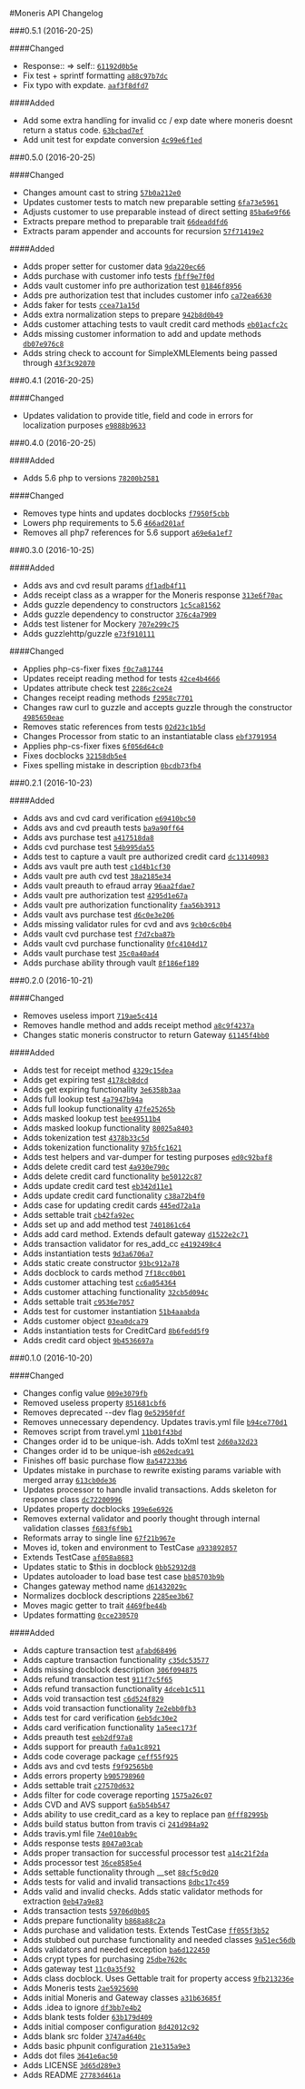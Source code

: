 #Moneris API Changelog

###0.5.1 (2016-20-25)

####Changed
 
- Response:: => self:: [`61192d0b5e`](https://github.com/craigpaul/moneris-api/commit/61192d0b5e)  
- Fix test + sprintf formatting [`a88c97b7dc`](https://github.com/craigpaul/moneris-api/commit/a88c97b7dc)  
- Fix typo with expdate. [`aaf3f8dfd7`](https://github.com/craigpaul/moneris-api/commit/aaf3f8dfd7) 

####Added

- Add some extra handling for invalid cc / exp date where moneris doesnt return a status code. [`63bcbad7ef`](https://github.com/craigpaul/moneris-api/commit/63bcbad7ef)
- Add unit test for expdate conversion [`4c99e6f1ed`](https://github.com/craigpaul/moneris-api/commit/4c99e6f1ed)

###0.5.0 (2016-20-25)

####Changed

- Changes amount cast to string [`57b0a212e0`](https://github.com/craigpaul/moneris-api/commit/57b0a212e0)
- Updates customer tests to match new preparable setting [`6fa73e5961`](https://github.com/craigpaul/moneris-api/commit/6fa73e5961)
- Adjusts customer to use preparable instead of direct setting [`85ba6e9f66`](https://github.com/craigpaul/moneris-api/commit/85ba6e9f66)
- Extracts prepare method to preparable trait [`66deaddfd6`](https://github.com/craigpaul/moneris-api/commit/66deaddfd6)
- Extracts param appender and accounts for recursion [`57f71419e2`](https://github.com/craigpaul/moneris-api/commit/57f71419e2)

####Added

- Adds proper setter for customer data [`9da220ec66`](https://github.com/craigpaul/moneris-api/commit/9da220ec66) 
- Adds purchase with customer info tests [`fbff9e7f0d`](https://github.com/craigpaul/moneris-api/commit/fbff9e7f0d) 
- Adds vault customer info pre authorization test [`01846f8956`](https://github.com/craigpaul/moneris-api/commit/01846f8956) 
- Adds pre authorization test that includes customer info [`ca72ea6630`](https://github.com/craigpaul/moneris-api/commit/ca72ea6630)  
- Adds faker for tests [`ccea71a15d`](https://github.com/craigpaul/moneris-api/commit/ccea71a15d)   
- Adds extra normalization steps to prepare [`942b8d0b49`](https://github.com/craigpaul/moneris-api/commit/942b8d0b49)  
- Adds customer attaching tests to vault credit card methods [`eb01acfc2c`](https://github.com/craigpaul/moneris-api/commit/eb01acfc2c) 
- Adds missing customer information to add and update methods [`db07e976c8`](https://github.com/craigpaul/moneris-api/commit/db07e976c8)  
- Adds string check to account for SimpleXMLElements being passed through [`43f3c92070`](https://github.com/craigpaul/moneris-api/commit/43f3c92070)

###0.4.1 (2016-20-25)

####Changed

- Updates validation to provide title, field and code in errors for localization purposes [`e9888b9633`](https://github.com/craigpaul/moneris-api/commit/e9888b9633) 

###0.4.0 (2016-20-25)

####Added

- Adds 5.6 php to versions [`78200b2581`](https://github.com/craigpaul/moneris-api/commit/78200b2581) 

####Changed

- Removes type hints and updates docblocks [`f7950f5cbb`](https://github.com/craigpaul/moneris-api/commit/f7950f5cbb) 
- Lowers php requirements to 5.6 [`466ad201af`](https://github.com/craigpaul/moneris-api/commit/466ad201af) 
- Removes all php7 references for 5.6 support [`a69e6a1ef7`](https://github.com/craigpaul/moneris-api/commit/a69e6a1ef7) 

###0.3.0 (2016-10-25)

####Added

- Adds avs and cvd result params [`df1adb4f11`](https://github.com/craigpaul/moneris-api/commit/df1adb4f11)
- Adds receipt class as a wrapper for the Moneris response [`313e6f70ac`](https://github.com/craigpaul/moneris-api/commit/313e6f70ac)
- Adds guzzle dependency to constructors [`1c5ca81562`](https://github.com/craigpaul/moneris-api/commit/1c5ca81562)
- Adds guzzle dependency to constructor [`376c4a7909`](https://github.com/craigpaul/moneris-api/commit/376c4a7909)
- Adds test listener for Mockery [`707e299c75`](https://github.com/craigpaul/moneris-api/commit/707e299c75)
- Adds guzzlehttp/guzzle [`e73f910111`](https://github.com/craigpaul/moneris-api/commit/e73f910111)

####Changed

- Applies php-cs-fixer fixes [`f0c7a81744`](https://github.com/craigpaul/moneris-api/commit/f0c7a81744) 
- Updates receipt reading method for tests [`42ce4b4666`](https://github.com/craigpaul/moneris-api/commit/42ce4b4666)
- Updates attribute check test [`2286c2ce24`](https://github.com/craigpaul/moneris-api/commit/2286c2ce24)
- Changes receipt reading methods [`f2958c7701`](https://github.com/craigpaul/moneris-api/commit/f2958c7701)
- Changes raw curl to guzzle and accepts guzzle through the constructor [`4985650eae`](https://github.com/craigpaul/moneris-api/commit/4985650eae)
- Removes static references from tests [`02d23c1b5d`](https://github.com/craigpaul/moneris-api/commit/02d23c1b5d)
- Changes Processor from static to an instantiatable class [`ebf3791954`](https://github.com/craigpaul/moneris-api/commit/ebf3791954)
- Applies php-cs-fixer fixes [`6f056d64c0`](https://github.com/craigpaul/moneris-api/commit/6f056d64c0)
- Fixes docblocks [`32158db5e4`](https://github.com/craigpaul/moneris-api/commit/32158db5e4)
- Fixes spelling mistake in description [`0bcdb73fb4`](https://github.com/craigpaul/moneris-api/commit/0bcdb73fb4)

###0.2.1 (2016-10-23)

####Added

- Adds avs and cvd card verification [`e69410bc50`](https://github.com/craigpaul/moneris-api/commit/e69410bc50)
- Adds avs and cvd preauth tests [`ba9a90ff64`](https://github.com/craigpaul/moneris-api/commit/ba9a90ff64)
- Adds avs purchase test [`a417518da8`](https://github.com/craigpaul/moneris-api/commit/a417518da8)
- Adds cvd purchase test [`54b995da55`](https://github.com/craigpaul/moneris-api/commit/54b995da55)
- Adds test to capture a vault pre authorized credit card [`dc13140983`](https://github.com/craigpaul/moneris-api/commit/dc13140983)
- Adds avs vault pre auth test [`c1d4b1cf30`](https://github.com/craigpaul/moneris-api/commit/c1d4b1cf30)
- Adds vault pre auth cvd test [`38a2185e34`](https://github.com/craigpaul/moneris-api/commit/38a2185e34)
- Adds vault preauth to efraud array [`96aa2fdae7`](https://github.com/craigpaul/moneris-api/commit/96aa2fdae7)
- Adds vault pre authorization test [`4295d1e67a`](https://github.com/craigpaul/moneris-api/commit/4295d1e67a)
- Adds vault pre authorization functionality [`faa56b3913`](https://github.com/craigpaul/moneris-api/commit/faa56b3913)
- Adds vault avs purchase test [`d6c0e3e206`](https://github.com/craigpaul/moneris-api/commit/d6c0e3e206)
- Adds missing validator rules for cvd and avs [`9cb0c6c0b4`](https://github.com/craigpaul/moneris-api/commit/9cb0c6c0b4)
- Adds vault cvd purchase test [`f7d7cba87b`](https://github.com/craigpaul/moneris-api/commit/f7d7cba87b)
- Adds vault cvd purchase functionality [`0fc4104d17`](https://github.com/craigpaul/moneris-api/commit/0fc4104d17)
- Adds vault purchase test [`35c0a40ad4`](https://github.com/craigpaul/moneris-api/commit/35c0a40ad4)
- Adds purchase ability through vault [`8f186ef189`](https://github.com/craigpaul/moneris-api/commit/8f186ef189)

###0.2.0 (2016-10-21)

####Changed

- Removes useless import [`719ae5c414`](https://github.com/craigpaul/moneris-api/commit/719ae5c414)
- Removes handle method and adds receipt method [`a8c9f4237a`](https://github.com/craigpaul/moneris-api/commit/a8c9f4237a)
- Changes static moneris constructor to return Gateway [`61145f4bb0`](https://github.com/craigpaul/moneris-api/commit/61145f4bb0)

####Added

- Adds test for receipt method [`4329c15dea`](https://github.com/craigpaul/moneris-api/commit/4329c15dea)  
- Adds get expiring test [`4178cb8dcd`](https://github.com/craigpaul/moneris-api/commit/4178cb8dcd) 
- Adds get expiring functionality [`3e6358b3aa`](https://github.com/craigpaul/moneris-api/commit/3e6358b3aa) 
- Adds full lookup test [`4a7947b94a`](https://github.com/craigpaul/moneris-api/commit/4a7947b94a) 
- Adds full lookup functionality [`47fe25265b`](https://github.com/craigpaul/moneris-api/commit/47fe25265b) 
- Adds masked lookup test [`bee49511b4`](https://github.com/craigpaul/moneris-api/commit/bee49511b4) 
- Adds masked lookup functionality [`80025a8403`](https://github.com/craigpaul/moneris-api/commit/80025a8403) 
- Adds tokenization test [`4378b33c5d`](https://github.com/craigpaul/moneris-api/commit/4378b33c5d) 
- Adds tokenization functionality [`97b5fc1621`](https://github.com/craigpaul/moneris-api/commit/97b5fc1621) 
- Adds test helpers and var-dumper for testing purposes [`ed0c92baf8`](https://github.com/craigpaul/moneris-api/commit/ed0c92baf8) 
- Adds delete credit card test [`4a930e790c`](https://github.com/craigpaul/moneris-api/commit/4a930e790c) 
- Adds delete credit card functionality [`be50122c87`](https://github.com/craigpaul/moneris-api/commit/be50122c87) 
- Adds update credit card test [`eb342d11e1`](https://github.com/craigpaul/moneris-api/commit/eb342d11e1) 
- Adds update credit card functionality [`c38a72b4f0`](https://github.com/craigpaul/moneris-api/commit/c38a72b4f0) 
- Adds case for updating credit cards [`445ed72a1a`](https://github.com/craigpaul/moneris-api/commit/445ed72a1a) 
- Adds settable trait [`cb42fa92ec`](https://github.com/craigpaul/moneris-api/commit/cb42fa92ec) 
- Adds set up and add method test [`7401861c64`](https://github.com/craigpaul/moneris-api/commit/7401861c64) 
- Adds add card method. Extends default gateway [`d1522e2c71`](https://github.com/craigpaul/moneris-api/commit/d1522e2c71) 
- Adds transaction validator for res_add_cc [`e4192498c4`](https://github.com/craigpaul/moneris-api/commit/e4192498c4)  
- Adds instantiation tests [`9d3a6706a7`](https://github.com/craigpaul/moneris-api/commit/9d3a6706a7) 
- Adds static create constructor [`93bc912a78`](https://github.com/craigpaul/moneris-api/commit/93bc912a78) 
- Adds docblock to cards method [`7f18cc0b01`](https://github.com/craigpaul/moneris-api/commit/7f18cc0b01) 
- Adds customer attaching test [`cc6a054364`](https://github.com/craigpaul/moneris-api/commit/cc6a054364) 
- Adds customer attaching functionality [`32cb5d094c`](https://github.com/craigpaul/moneris-api/commit/32cb5d094c) 
- Adds settable trait [`c9536e7057`](https://github.com/craigpaul/moneris-api/commit/c9536e7057) 
- Adds test for customer instantiation [`51b4aaabda`](https://github.com/craigpaul/moneris-api/commit/51b4aaabda) 
- Adds customer object [`03ea0dca79`](https://github.com/craigpaul/moneris-api/commit/03ea0dca79) 
- Adds instantiation tests for CreditCard [`8b6fedd5f9`](https://github.com/craigpaul/moneris-api/commit/8b6fedd5f9) 
- Adds credit card object [`9b4536697a`](https://github.com/craigpaul/moneris-api/commit/9b4536697a)  

###0.1.0 (2016-10-20)

####Changed

- Changes config value [`009e3079fb`](https://github.com/craigpaul/moneris-api/commit/009e3079fb)
- Removed useless property [`851681cbf6`](https://github.com/craigpaul/moneris-api/commit/851681cbf6)
- Removes deprecated --dev flag [`0e52950fdf`](https://github.com/craigpaul/moneris-api/commit/0e52950fdf)
- Removes unnecessary dependency. Updates travis.yml file [`b94ce770d1`](https://github.com/craigpaul/moneris-api/commit/b94ce770d1)
- Removes script from travel.yml [`11b01f43bd`](https://github.com/craigpaul/moneris-api/commit/11b01f43bd)
- Changes order id to be unique-ish. Adds toXml test [`2d60a32d23`](https://github.com/craigpaul/moneris-api/commit/2d60a32d23)
- Changes order id to be unique-ish [`e062edca91`](https://github.com/craigpaul/moneris-api/commit/e062edca91)
- Finishes off basic purchase flow [`8a547233b6`](https://github.com/craigpaul/moneris-api/commit/8a547233b6)
- Updates mistake in purchase to rewrite existing params variable with merged array [`613cb0de36`](https://github.com/craigpaul/moneris-api/commit/613cb0de36)
- Updates processor to handle invalid transactions. Adds skeleton for response class [`dc72200996`](https://github.com/craigpaul/moneris-api/commit/dc72200996)
- Updates property docblocks [`199e6e6926`](https://github.com/craigpaul/moneris-api/commit/199e6e6926)
- Removes external validator and poorly thought through internal validation classes [`f683f6f9b1`](https://github.com/craigpaul/moneris-api/commit/f683f6f9b1)
- Reformats array to single line [`67f21b967e`](https://github.com/craigpaul/moneris-api/commit/67f21b967e)
- Moves id, token and environment to TestCase [`a933892857`](https://github.com/craigpaul/moneris-api/commit/a933892857)
- Extends TestCase [`af058a8683`](https://github.com/craigpaul/moneris-api/commit/af058a8683)
- Updates static to $this in docblock [`0bb52932d8`](https://github.com/craigpaul/moneris-api/commit/0bb52932d8)
- Updates autoloader to load base test case [`bb85703b9b`](https://github.com/craigpaul/moneris-api/commit/bb85703b9b)
- Changes gateway method name [`d61432029c`](https://github.com/craigpaul/moneris-api/commit/d61432029c)
- Normalizes docblock descriptions [`2285ee3b67`](https://github.com/craigpaul/moneris-api/commit/2285ee3b67)
- Moves magic getter to trait [`4469fbe44b`](https://github.com/craigpaul/moneris-api/commit/4469fbe44b)
- Updates formatting [`0cce230570`](https://github.com/craigpaul/moneris-api/commit/0cce230570)

####Added

- Adds capture transaction test [`afabd68496`](https://github.com/craigpaul/moneris-api/commit/afabd68496)
- Adds capture transaction functionality [`c35dc53577`](https://github.com/craigpaul/moneris-api/commit/c35dc53577)
- Adds missing docblock description [`306f094875`](https://github.com/craigpaul/moneris-api/commit/306f094875)
- Adds refund transaction test [`911f7c5f65`](https://github.com/craigpaul/moneris-api/commit/911f7c5f65)
- Adds refund transaction functionality [`4dceb1c511`](https://github.com/craigpaul/moneris-api/commit/4dceb1c511)
- Adds void transaction test [`c6d524f829`](https://github.com/craigpaul/moneris-api/commit/c6d524f829)
- Adds void transaction functionality [`7e2ebb0fb3`](https://github.com/craigpaul/moneris-api/commit/7e2ebb0fb3)
- Adds test for card verification [`6eb5dc30e2`](https://github.com/craigpaul/moneris-api/commit/6eb5dc30e2)
- Adds card verification functionality [`1a5eec173f`](https://github.com/craigpaul/moneris-api/commit/1a5eec173f)
- Adds preauth test [`eeb2df97a8`](https://github.com/craigpaul/moneris-api/commit/eeb2df97a8)
- Adds support for preauth [`fa0a1c8921`](https://github.com/craigpaul/moneris-api/commit/fa0a1c8921)
- Adds code coverage package [`ceff55f925`](https://github.com/craigpaul/moneris-api/commit/ceff55f925)
- Adds avs and cvd tests [`f9f92565b0`](https://github.com/craigpaul/moneris-api/commit/f9f92565b0)
- Adds errors property [`b905798960`](https://github.com/craigpaul/moneris-api/commit/b905798960)
- Adds settable trait [`c27570d632`](https://github.com/craigpaul/moneris-api/commit/c27570d632)
- Adds filter for code coverage reporting [`1575a26c07`](https://github.com/craigpaul/moneris-api/commit/1575a26c07)
- Adds CVD and AVS support [`6a5b54b547`](https://github.com/craigpaul/moneris-api/commit/6a5b54b547)
- Adds ability to use credit_card as a key to replace pan [`0fff82995b`](https://github.com/craigpaul/moneris-api/commit/0fff82995b)
- Adds build status button from travis ci [`241d984a92`](https://github.com/craigpaul/moneris-api/commit/241d984a92)
- Adds travis.yml file [`74e010ab9c`](https://github.com/craigpaul/moneris-api/commit/74e010ab9c)
- Adds response tests [`8047a03cab`](https://github.com/craigpaul/moneris-api/commit/8047a03cab)
- Adds proper transaction for successful processor test [`a14c21f2da`](https://github.com/craigpaul/moneris-api/commit/a14c21f2da)
- Adds processor test [`36ce8585e4`](https://github.com/craigpaul/moneris-api/commit/36ce8585e4)
- Adds settable functionality through __set [`88cf5c0d20`](https://github.com/craigpaul/moneris-api/commit/88cf5c0d20)
- Adds tests for valid and invalid transactions [`8dbc17c459`](https://github.com/craigpaul/moneris-api/commit/8dbc17c459)
- Adds valid and invalid checks. Adds static validator methods for extraction [`0eb47a9e83`](https://github.com/craigpaul/moneris-api/commit/0eb47a9e83)
- Adds transaction tests [`59706d0b05`](https://github.com/craigpaul/moneris-api/commit/59706d0b05)
- Adds prepare functionality [`b868a88c2a`](https://github.com/craigpaul/moneris-api/commit/b868a88c2a)
- Adds purchase and validation tests. Extends TestCase [`ff055f3b52`](https://github.com/craigpaul/moneris-api/commit/ff055f3b52)
- Adds stubbed out purchase functionality and needed classes [`9a51ec56db`](https://github.com/craigpaul/moneris-api/commit/9a51ec56db)
- Adds validators and needed exception [`ba6d122450`](https://github.com/craigpaul/moneris-api/commit/ba6d122450)
- Adds crypt types for purchasing [`25dbe7620c`](https://github.com/craigpaul/moneris-api/commit/25dbe7620c)
- Adds gateway test [`11c0a35f92`](https://github.com/craigpaul/moneris-api/commit/11c0a35f92)
- Adds class docblock. Uses Gettable trait for property access [`9fb213236e`](https://github.com/craigpaul/moneris-api/commit/9fb213236e)
- Adds Moneris tests [`2ae5925690`](https://github.com/craigpaul/moneris-api/commit/2ae5925690)
- Adds initial Moneris and Gateway classes [`a31b63685f`](https://github.com/craigpaul/moneris-api/commit/a31b63685f)
- Adds .idea to ignore [`df3bb7e4b2`](https://github.com/craigpaul/moneris-api/commit/df3bb7e4b2)
- Adds blank tests folder [`63b179d409`](https://github.com/craigpaul/moneris-api/commit/63b179d409)
- Adds initial composer configuration [`8d42012c92`](https://github.com/craigpaul/moneris-api/commit/8d42012c92)
- Adds blank src folder [`3747a4640c`](https://github.com/craigpaul/moneris-api/commit/3747a4640c)
- Adds basic phpunit configuration [`21e315a9e3`](https://github.com/craigpaul/moneris-api/commit/21e315a9e3)
- Adds dot files [`3641e6ac50`](https://github.com/craigpaul/moneris-api/commit/3641e6ac50)
- Adds LICENSE [`3d65d289e3`](https://github.com/craigpaul/moneris-api/commit/3d65d289e3)
- Adds README [`27783d461a`](https://github.com/craigpaul/moneris-api/commit/27783d461a)